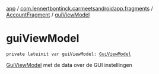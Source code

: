 [app](../../index.md) / [com.lennertbontinck.carmeetsandroidapp.fragments](../index.md) / [AccountFragment](index.md) / [guiViewModel](./gui-view-model.md)

# guiViewModel

`private lateinit var guiViewModel: `[`GuiViewModel`](../../com.lennertbontinck.carmeetsandroidapp.viewmodels/-gui-view-model/index.md)

[GuiViewModel](../../com.lennertbontinck.carmeetsandroidapp.viewmodels/-gui-view-model/index.md) met de data over de GUI instellingen

